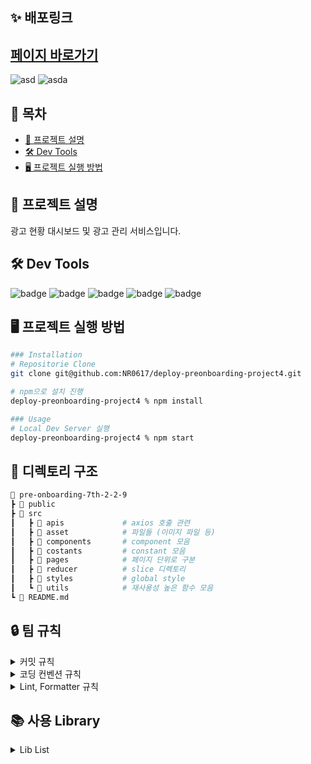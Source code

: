 
## **✨ 배포링크**

## [페이지 바로가기](https://phenomenal-cendol-ac68ea.netlify.app/)

![asd](https://user-images.githubusercontent.com/94212747/221352568-857c453d-f920-45e6-8281-93496a69632e.jpg)
![asda](https://user-images.githubusercontent.com/94212747/221352572-4996af21-c144-4ed0-9511-75ddcd960279.jpg)


## 📝 목차

- [📰 프로젝트 설명](#-프로젝트-설명)
- [🛠️ Dev Tools](#-dev-tools)
- [🖥 프로젝트 실행 방법](#-프로젝트-실행-방법)

## **📰 프로젝트 설명**

광고 현황 대시보드 및 광고 관리 서비스입니다.

## **🛠 Dev Tools**

![badge](https://img.shields.io/badge/React-61dafb?logo=React&logoColor=white&style=flat-square) ![badge](https://img.shields.io/badge/npm-CB3837?logo=npm&logoColor=white&style=flat-square) ![badge](https://img.shields.io/badge/redux_toolkit-764ABC?style=flat-square&logo=redux&logoColor=black) ![badge](https://img.shields.io/badge/styled%20components-DB7093?style=flat-square&logo=styled%20components&logoColor=white) ![badge](https://img.shields.io/badge/Visual%20Studio%20Code-007ACC?style=flat-square&logo=Visual%20Studio%20Code&logoColor=white)

## **🖥 프로젝트 실행 방법**

```sh
### Installation
# Repositorie Clone
git clone git@github.com:NR0617/deploy-preonboarding-project4.git

# npm으로 설치 진행
deploy-preonboarding-project4 % npm install

### Usage
# Local Dev Server 실행
deploy-preonboarding-project4 % npm start

```
## **📝 디렉토리 구조**

```sh
📂 pre-onboarding-7th-2-2-9
┣ 📂 public
┣ 📂 src
┃   ┣ 📂 apis             # axios 호출 관련
┃   ┣ 📂 asset            # 파일들 (이미지 파일 등)
┃   ┣ 📂 components       # component 모음
┃   ┣ 📂 costants         # constant 모음
┃   ┣ 📂 pages            # 페이지 단위로 구분     
┃   ┣ 📂 reducer          # slice 디렉토리
┃   ┣ 📂 styles           # global style
┃   ┗ 📂 utils            # 재사용성 높은 함수 모음
┗ 📄 README.md
```



## 🔒 팀 규칙

<details>
<summary>커밋 규칙</summary>
<div markdown="1">

## **commit message 규칙**

⭐ feat : 새로운 기능에 대한 커밋

🎨 ui : 새로운 CSS관련 디자인에 대한 커밋

🛠 fix : 버그 수정에 대한 커밋

🧱 build : 빌드 관련 파일 수정에 대한 커밋

👏 chore : 파일 이동, 파일명 수정, 변수 제거 등의 자잘한 수정에 대한 커밋

⚒ refactor : 코드 리팩토링에 대한 커밋

📝 style : 공백 제거와 같은, 코드 스타일 혹은 포맷 등에 관한 커밋

✏ docs : 문서 수정에 대한 커밋

💡 ci : CI관련 설정 수정에 대한 커밋

🚫 제목 끝에 마침표 금지 ⚠ 무엇을 했는지 명확하게 작성

</div>
</details>

<details>
<summary>코딩 컨벤션 규칙</summary>
<div markdown="1">

## **코딩 컨벤션**

> - 컴포넌트의 ID사용은 지양한다.
> - react의 state는 여러개 사용시 최소 집합을 찾아 사용한다.
> - 컴포넌트의 이벤트에서 불필요한 익명함수를 사용하지 않는다. (예시: 함수의 인자가 event 하나인 경우)
> - 코드를 설명하는 주석은 가급적 사용하지 않는다.
> - 상수는 영문 대문자 스네이크 표기법(Snake case)를 사용한다.(예시: SYMBOLIC_CONSTANTS)
> - 반환 값이 불린인 변수는 'is'로 시작한다
> - 반환 값의 유무를 사용하는 변수는 has로 시작한다
>   > -`예시. loading -> isLoading / Error -> hasError`
> - const와 let은 사용 시점에 선언 및 할당한다.
> - 함수는 사용 전에 선언해야 하며, 함수 선언문은 변수 선언문 다음에 오도록 한다.
> - 이벤트 핸들러는 'on'으로 시작한다.
> - 한 줄짜리 블록일 경우라도 {}를 생략하지 않으며 명확히 줄 바꿈 하여 사용한다.
>   > ` 한 줄짜리 블록일 경우 {}를 생략할 수 있지만, 이는 코드 구조를 애매하게 만든다. 당장은 두 줄을 줄일 수 있겠지만 이후 오류 발생 확률이 높아 잠재된 위험 요소가 된다.` >> `단, map과 같은 화살표 함수의 암시적 반환은 허용한다. `
> - API 인스턴스를 만드는 함수는 API/axiosInstance.js 파일내에서 axiosInstance 라는 이름으로 통일한다

</div>
</details>

<details>
<summary>Lint, Formatter 규칙</summary>
<div markdown="1">

## **Prettier, ESLint 규칙**

##### prettier

```
  printWidth: 100, // printWidth default 80 => 100 으로 변경
  singleQuote: true, // "" => ''
  arrowParens: 'avoid', // arrow function parameter가 하나일 경우 괄호 생략
```

##### ESLint

```
  printWidth: 100, // printWidth default 80 => 100 으로 변경
  singleQuote: true, // "" => ''
  arrowParens: 'avoid', // arrow function parameter가 하나일 경우 괄호 생략
```

 </div>
  </details>

## 📚 사용 Library

<details>
<summary>Lib List</summary>
<div markdown="1">

### 공통 Lib

- eslint
- eslint-config-prettier
- husky
- prettier

### 차트 Lib

- Recharts
</div>
</details>
